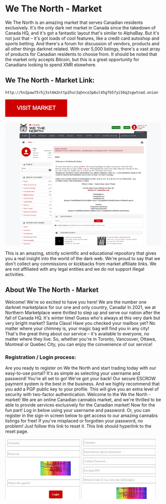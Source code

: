 # We The North - Market
We The North is an amazing market that serves Canadian residents exclusively. It's the only dark net market in Canada since the takedown of Canada HQ, and it's got a fantastic layout that's similar to AlphaBay. But it's not just that – it's got loads of cool features, like a credit card autoshop and sports betting. And there's a forum for discussion of vendors, products and all other things darknet related. With over 5,000 listings, there's a vast array of products for Canadian residents to choose from. It should be noted that the market only accepts Bitcoin, but this is a great opportunity for Canadians looking to spend XMR elsewhere.

## We The North - Market Link:

```sh
http://hn2paw75rhj3st4m2nttp2hur2qhnco3p6ul45gfb57yi56q2sgwtnad.onion
```
[<img src="/assets/visit-market.webp" width="200">](http://hn2paw75rhj3st4m2nttp2hur2qhnco3p6ul45gfb57yi56q2sgwtnad.onion)

<a href="http://hn2paw75rhj3st4m2nttp2hur2qhnco3p6ul45gfb57yi56q2sgwtnad.onion"><img src="/assets/wtn-preview.webp" alt="image" style="max-width: 100%;"><a>

This is an amazing, strictly scientific and educational repository that gives you a real insight into the world of the dark web. We're proud to say that we don't collect any commissions or kickbacks from market affiliate links. We are not affiliated with any legal entities and we do not support illegal activities.

## About We The North - Market
Welcome! We're so excited to have you here! We are the number one darknet marketplace for our one and only country, Canada! In 2021, we at Northern Marketplace were thrilled to step up and serve our nation after the fall of Canada HQ. It's winter time! Guess who's always at this very dark but very bright market? Santa Claus! Have you checked your mailbox yet? No matter where your chimney is, your magic bag will find you in any city! That's the great thing about our service – it's available to everyone, no matter where they live. So, whether you're in Toronto, Vancouver, Ottawa, Montreal or Quebec City, you can enjoy the convenience of our service!

### Registration / Login process:

Are you ready to register on We the North and start trading today with our easy-to-use portal? It's as simple as selecting your username and password! You're all set to go! We've got your back! Our secure ESCROW payment system is the best in the business. And we highly recommend that you add a PGP public key to your profile. This will give you an extra level of security with two-factor authentication.
Welcome to the We the North - market! We are an online Canadian cannabis market, and we're thrilled to be able to provide services exclusively for the Canadian market! Now for the fun part! Log in below using your username and password. Or, you can register in the sign-in screen below to get access to our amazing cannabis listings for free! If you've misplaced or forgotten your password, no problem! Just follow this link to reset it. This link should hyperlink to the reset page.

<a href="http://hn2paw75rhj3st4m2nttp2hur2qhnco3p6ul45gfb57yi56q2sgwtnad.onion"><img src="/assets/wtn-login.webp" alt="image" style="max-width: 100%;"><a>  <a href="http://hn2paw75rhj3st4m2nttp2hur2qhnco3p6ul45gfb57yi56q2sgwtnad.onion"><img src="/assets/wtn-register.webp" alt="image" style="max-width: 100%;"><a>